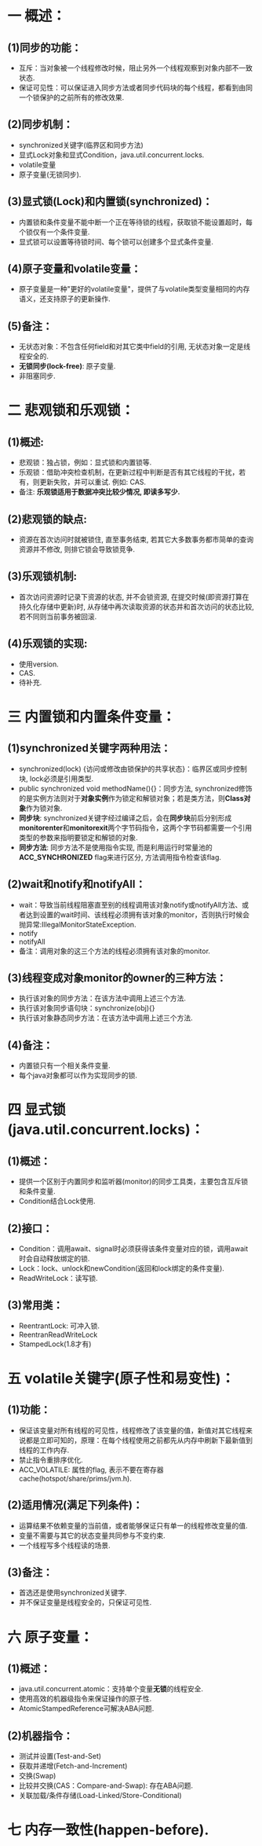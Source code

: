 # 一 概述： 
## (1)同步的功能：
- 互斥：当对象被一个线程修改时候，阻止另外一个线程观察到对象内部不一致状态.
- 保证可见性：可以保证进入同步方法或者同步代码块的每个线程，都看到由同一个锁保护的之前所有的修改效果.

## (2)同步机制：
- synchronized关键字(临界区和同步方法)
- 显式Lock对象和显式Condition，java.util.concurrent.locks.
- volatile变量
- 原子变量(无锁同步).

## (3)显式锁(Lock)和内置锁(synchronized)：
- 内置锁和条件变量不能中断一个正在等待锁的线程，获取锁不能设置超时，每个锁仅有一个条件变量.
- 显式锁可以设置等待锁时间、每个锁可以创建多个显式条件变量.

## (4)原子变量和volatile变量：
- 原子变量是一种"更好的volatile变量"，提供了与volatile类型变量相同的内存语义，还支持原子的更新操作.

## (5)备注：
- 无状态对象：不包含任何field和对其它类中field的引用, 无状态对象一定是线程安全的.
- **无锁同步(lock-free)**: 原子变量.
- 非阻塞同步.

# 二 悲观锁和乐观锁：
## (1)概述:
- 悲观锁：独占锁，例如：显式锁和内置锁等.
- 乐观锁：借助冲突检查机制，在更新过程中判断是否有其它线程的干扰，若有，则更新失败，并可以重试. 例如: CAS.
- 备注: **乐观锁适用于数据冲突比较少情况, 即读多写少.**

## (2)悲观锁的缺点:
- 资源在首次访问时就被锁住, 直至事务结束, 若其它大多数事务都市简单的查询资源并不修改, 则排它锁会导致锁竞争.

## (3)乐观锁机制:
- 首次访问资源时记录下资源的状态, 并不会锁资源, 在提交时候(即资源打算在持久化存储中更新)时, 从存储中再次读取资源的状态并和首次访问的状态比较, 若不同则当前事务被回滚.

## (4)乐观锁的实现:
- 使用version.
- CAS.
- 待补充.

# 三 内置锁和内置条件变量： 
## (1)synchronized关键字两种用法：
- synchronized(lock) {访问或修改由锁保护的共享状态}：临界区或同步控制块, lock必须是引用类型.
- public synchronized void methodName(){}：同步方法, synchronized修饰的是实例方法则对于**对象实例**作为锁定和解锁对象；若是类方法，则**Class对象**作为锁对象.
- **同步块**: synchronized关键字经过编译之后，会在**同步块**前后分别形成**monitorenter**和**monitorexit**两个字节码指令，这两个字节码都需要一个引用类型的参数来指明要锁定和解锁的对象.
- **同步方法**: 同步方法不是使用指令实现, 而是利用运行时常量池的**ACC_SYNCHRONIZED** flag来进行区分, 方法调用指令检查该flag.

## (2)wait和notify和notifyAll：
- wait：导致当前线程阻塞直至别的线程调用该对象notify或notifyAll方法、或者达到设置的wait时间、该线程必须拥有该对象的monitor，否则执行时候会抛异常:IllegalMonitorStateException.
- notify
- notifyAll
- 备注：调用对象的这三个方法的线程必须拥有该对象的monitor.

## (3)线程变成对象monitor的owner的三种方法：
- 执行该对象的同步方法：在该方法中调用上述三个方法.
- 执行该对象同步语句块：synchronize(obj){}
- 执行该对象静态同步方法：在该方法中调用上述三个方法.

## (4)备注：
- 内置锁只有一个相关条件变量.
- 每个java对象都可以作为实现同步的锁.

# 四 显式锁(java.util.concurrent.locks)： 
## (1)概述：
- 提供一个区别于内置同步和监听器(monitor)的同步工具类，主要包含互斥锁和条件变量.
- Condition结合Lock使用.

## (2)接口：
- Condition：调用await、signal时必须获得该条件变量对应的锁，调用await时会自动释放绑定的锁.
- Lock：lock、unlock和newCondition(返回和lock绑定的条件变量).
- ReadWriteLock：读写锁.

## (3)常用类：
- ReentrantLock: 可冲入锁.
- ReentranReadWriteLock
- StampedLock(1.8才有)


# 五 volatile关键字(原子性和易变性)：
## (1)功能：
- 保证该变量对所有线程的可见性，线程修改了该变量的值，新值对其它线程来说都是立即可知的，原理：在每个线程使用之前都先从内存中刷新下最新值到线程的工作内存.
- 禁止指令重排序优化.
- ACC_VOLATILE: 属性的flag, 表示不要在寄存器cache(hotspot/share/prims/jvm.h).

## (2)适用情况(满足下列条件)：
- 运算结果不依赖变量的当前值，或者能够保证只有单一的线程修改变量的值.
- 变量不需要与其它的状态变量共同参与不变约束.
- 一个线程写多个线程读的场景.
 
## (3)备注：
- 首选还是使用synchronized关键字.
- 并不保证变量是线程安全的，只保证可见性.

# 六 原子变量： 
## (1)概述：
- java.util.concurrent.atomic：支持单个变量**无锁**的线程安全.
- 使用高效的机器级指令来保证操作的原子性.
- AtomicStampedReference可解决ABA问题.

## (2)机器指令：
- 测试并设置(Test-and-Set)
- 获取并递增(Fetch-and-Increment)
- 交换(Swap)
- 比较并交换(CAS：Compare-and-Swap): 存在ABA问题.
- 关联加载/条件存储(Load-Linked/Store-Conditional)

# 七 内存一致性(happen-before).